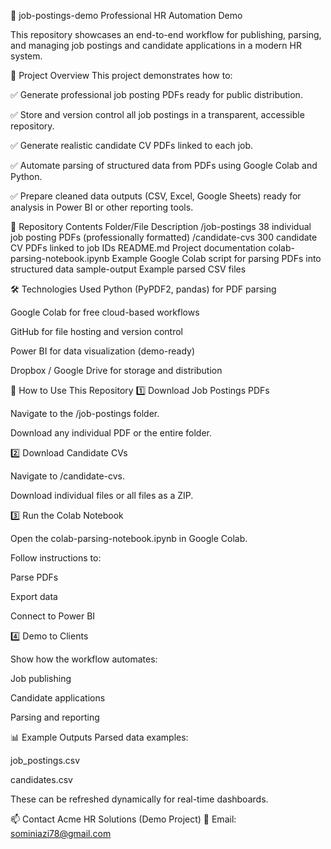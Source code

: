 📂 job-postings-demo
Professional HR Automation Demo

This repository showcases an end-to-end workflow for publishing, parsing, and managing job postings and candidate applications in a modern HR system.

🎯 Project Overview
This project demonstrates how to:

✅ Generate professional job posting PDFs ready for public distribution.

✅ Store and version control all job postings in a transparent, accessible repository.

✅ Generate realistic candidate CV PDFs linked to each job.

✅ Automate parsing of structured data from PDFs using Google Colab and Python.

✅ Prepare cleaned data outputs (CSV, Excel, Google Sheets) ready for analysis in Power BI or other reporting tools.

📁 Repository Contents
Folder/File	Description
/job-postings	38 individual job posting PDFs (professionally formatted)
/candidate-cvs	300 candidate CV PDFs linked to job IDs
README.md	Project documentation
colab-parsing-notebook.ipynb	Example Google Colab script for parsing PDFs into structured data
sample-output	Example parsed CSV files

🛠️ Technologies Used
Python (PyPDF2, pandas) for PDF parsing

Google Colab for free cloud-based workflows

GitHub for file hosting and version control

Power BI for data visualization (demo-ready)

Dropbox / Google Drive for storage and distribution

📝 How to Use This Repository
1️⃣ Download Job Postings PDFs

Navigate to the /job-postings folder.

Download any individual PDF or the entire folder.

2️⃣ Download Candidate CVs

Navigate to /candidate-cvs.

Download individual files or all files as a ZIP.

3️⃣ Run the Colab Notebook

Open the colab-parsing-notebook.ipynb in Google Colab.

Follow instructions to:

Parse PDFs

Export data

Connect to Power BI

4️⃣ Demo to Clients

Show how the workflow automates:

Job publishing

Candidate applications

Parsing and reporting

📊 Example Outputs
Parsed data examples:

job_postings.csv

candidates.csv

These can be refreshed dynamically for real-time dashboards.

📫 Contact
Acme HR Solutions (Demo Project)
💼 Email: sominiazi78@gmail.com
